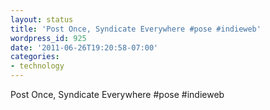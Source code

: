 ```yaml
---
layout: status
title: 'Post Once, Syndicate Everywhere #pose #indieweb'
wordpress_id: 925
date: '2011-06-26T19:20:58-07:00'
categories:
- technology
---
```

Post Once, Syndicate Everywhere #pose #indieweb
